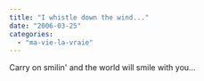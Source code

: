 ```yaml
---
title: "I whistle down the wind..."
date: "2006-03-25"
categories: 
  - "ma-vie-la-vraie"
---
```


  
Carry on smilin' and the world will smile with you...
